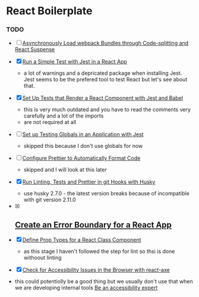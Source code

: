 # React Boilerplate

### TODO
- [ ] [Asynchronously Load webpack Bundles through Code-splitting and React Suspense](https://egghead.io/lessons/react-asynchronously-load-webpack-bundles-through-code-splitting-and-react-suspense)

  
- [X] [Run a Simple Test with Jest in a React App](https://egghead.io/lessons/jest-run-a-simple-test-with-jest-in-a-react-app)
  - a lot of warnings and a depricated package when installing Jest. Jest seems to be the prefered tool to test React but let's see about that. 

- [X] [Set Up Tests that Render a React Component with Jest and Babel](https://egghead.io/lessons/jest-set-up-tests-that-render-a-react-component-with-jest-and-babel)
  - this is very much outdated and you have to read the comments very carefully and a lot of the imports 
  - are not required at all

- [ ] [Set up Testing Globals in an Application with Jest](https://egghead.io/lessons/jest-set-up-testing-globals-in-an-application-with-jest)
  - skipped this because I don't use globals for now

- [ ] [Configure Prettier to Automatically Format Code](https://egghead.io/lessons/javascript-configure-prettier-to-automatically-format-code)
  - skipped and I will look at this later

- [X] [Run Linting, Tests and Prettier in git Hooks with Husky](https://egghead.io/lessons/git-run-linting-tests-and-prettier-in-git-hooks-with-husky)
  - use husky 2.7.0 - the latest version breaks because of incompatible with git version 2.11.0

- [X] [Create an Error Boundary for a React App](https://egghead.io/lessons/react-create-an-error-boundary-for-a-react-app)
  - 

- [X] [Define Prop Types for a React Class Component](https://egghead.io/lessons/react-define-prop-types-for-a-react-class-component)
  - as this stage I haven't followed the step for lint so thsi is done withoout linting

- [X] [Check for Accessibility Issues in the Browser with react-axe](https://egghead.io/lessons/aria-check-for-accessibility-issues-in-the-browser-with-react-axe)
 - this could potentiolly be a good thing but we usually don't use that when we are developing internal tools [Be an accessibility expert](https://dequeuniversity.com)